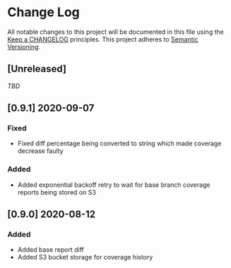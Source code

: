 # Change Log
All notable changes to this project will be documented in this file
using the [Keep a CHANGELOG](http://keepachangelog.com/) principles.
This project adheres to [Semantic Versioning](http://semver.org/).

<!--
Types of changes

Added - for new features.
Changed - for changes in existing functionality.
Deprecated - for soon-to-be removed features.
Removed - for now removed features.
Fixed - for any bug fixes.
Security - in case of vulnerabilities.
-->

## [Unreleased]

_TBD_

## [0.9.1] 2020-09-07

### Fixed

- Fixed diff percentage being converted to string which made coverage decrease faulty

### Added

- Added exponential backoff retry to wait for base branch coverage reports being stored on S3

## [0.9.0] 2020-08-12

### Added

- Added base report diff
- Added S3 bucket storage for coverage history
